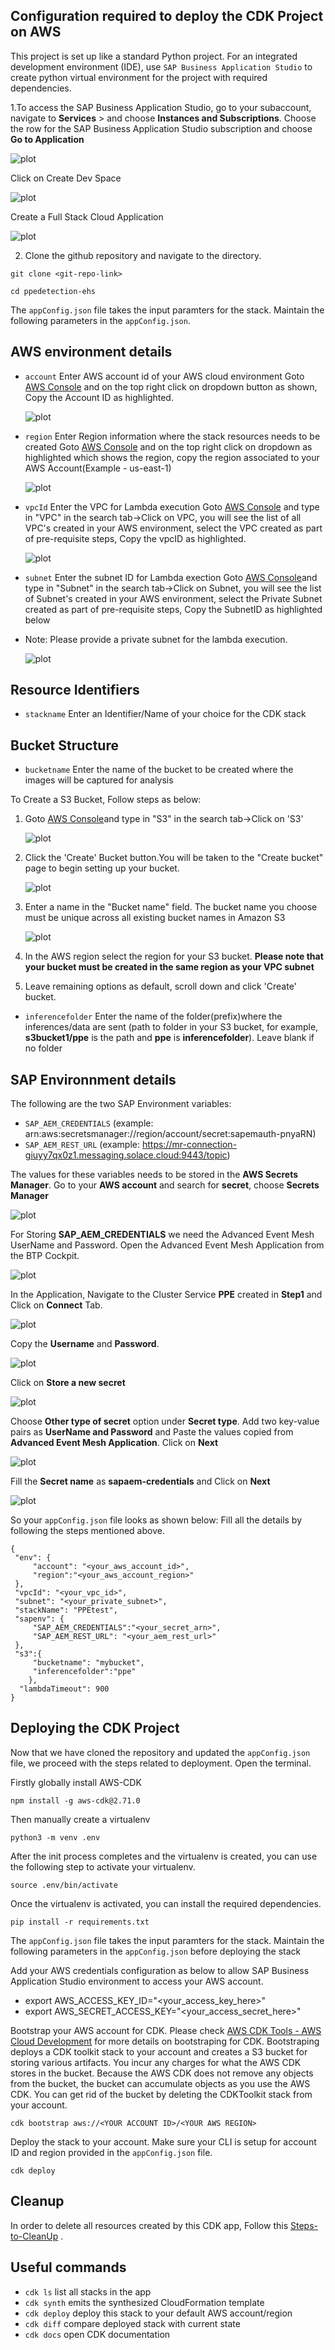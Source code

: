 ## Configuration required to deploy the CDK Project on AWS

This project is set up like a standard Python project.  For an integrated development environment (IDE), use `SAP Business Application Studio` to create python virtual environment for the project with required dependencies. 


1.To access the SAP Business Application Studio, go to your subaccount, navigate to **Services** > and choose **Instances and Subscriptions**.
   Choose the row for the SAP Business Application Studio subscription and choose **Go to Application**

   ![plot](./images/access-BAS.png)

   Click on Create Dev Space

   ![plot](./images/create-dev-space.png)

   Create a Full Stack Cloud Application

   ![plot](./images/PPE_CDK.png)


2.  Clone the github repository and navigate to the directory.

```
git clone <git-repo-link>

cd ppedetection-ehs
```

The `appConfig.json` file takes the input paramters for the stack. Maintain the following parameters in the `appConfig.json`.
## AWS environment details

* `account` Enter AWS account id of your AWS cloud environment
  Goto [AWS Console](https://us-east-1.console.aws.amazon.com/cloud9control/home?region=us-east-1#/product) and on the top right click on dropdown button as shown, Copy the Account ID as highlighted.

   ![plot](./images/accountid.png)

* `region`  Enter Region information where the stack resources needs to be created
  Goto [AWS Console](https://us-east-1.console.aws.amazon.com/cloud9control/home?region=us-east-1#/product) and on the top right click on dropdown as highlighted which shows the region, copy the region associated to your AWS Account(Example - us-east-1)

     ![plot](./images/region.png)

* `vpcId`   Enter the VPC for Lambda execution
  Goto [AWS Console](https://us-east-1.console.aws.amazon.com/cloud9control/home?region=us-east-1#/product) and type in "VPC" in the search tab->Click on VPC, you will see the list of all VPC's created in your AWS environment, select the VPC created as part of pre-requisite steps, Copy the vpcID as highlighted.

   ![plot](./images/vpcid.png)

* `subnet`  Enter the subnet ID for Lambda exection
  Goto [AWS Console](https://us-east-1.console.aws.amazon.com/cloud9control/home?region=us-east-1#/product)and type in "Subnet" in the search tab->Click on Subnet, you will see the list of Subnet's created in your AWS environment, select the Private Subnet created as part of pre-requisite steps, Copy the SubnetID as highlighted below
*  Note: Please provide a private subnet for the lambda execution.

   ![plot](./images/subnetid.png)

## Resource Identifiers

* `stackname` Enter an Identifier/Name of your choice for the CDK stack
## Bucket Structure

* `bucketname` Enter the name of the bucket to be created where the images will be captured for analysis 

To Create a S3 Bucket, Follow steps as below:
   1. Goto [AWS Console](https://us-east-1.console.aws.amazon.com/cloud9control/home?region=us-east-1#/product)and type in "S3" in the search tab->Click on 'S3'

      ![plot](./images/S3_1.png)
      
   2. Click the 'Create' Bucket button.You will be taken to the "Create bucket" page to begin setting up your bucket.

      ![plot](./images/S3_2.png)
      
   3. Enter a name in the "Bucket name" field. The bucket name you choose must be unique across all existing bucket names in Amazon S3

      ![plot](./images/S3_3.png)
      
   4. In the AWS region select the region for your S3 bucket. **Please note that your bucket must be created in the same region as your VPC subnet**
      
   5. Leave remaining options as default, scroll down and click 'Create' bucket.

* `inferencefolder` Enter the name of the folder(prefix)where the inferences/data are sent (path to folder in your S3 bucket, for example, **s3bucket1/ppe** is the path and **ppe** is **inferencefolder**). Leave blank if no folder

## SAP Environnment details

The following are the two SAP Environment variables: 
* `SAP_AEM_CREDENTIALS` (example: arn:aws:secretsmanager://region/account/secret:sapemauth-pnyaRN)
* `SAP_AEM_REST_URL` (example: https://mr-connection-giuyy7qx0z1.messaging.solace.cloud:9443/topic)

The values for these variables needs to be stored in the **AWS Secrets Manager**. Go to your **AWS account** and search for **secret**, choose **Secrets Manager**

 ![plot](./images/aws-secret.png)

For Storing **SAP_AEM_CREDENTIALS** we need the Advanced Event Mesh UserName and Password. Open the Advanced Event Mesh Application from the BTP Cockpit. 

 ![plot](./images/access-aem.png)

In the Application, Navigate to the Cluster Service **PPE** created in **Step1** and Click on **Connect** Tab. 

 ![plot](./images/aem-connect.png)

Copy the **Username** and **Password**.  

 ![plot](./images/aem-connect.png)

Click on **Store a new secret**

![plot](./images/create-secret-1.png)

Choose **Other type of secret** option under **Secret type**. Add two key-value pairs as **UserName and Password** and Paste the values copied from **Advanced Event Mesh Application**. Click on **Next**

![plot](./images/secret-keys.png)

Fill the **Secret name** as **sapaem-credentials** and Click on **Next**

![plot](./images/secret-keys.png)


So your `appConfig.json` file looks as shown below: Fill all the details by following the steps mentioned above. 

   ```
   {
    "env": {
        "account": "<your_aws_account_id>",
        "region":"<your_aws_account_region>"
    },
    "vpcId": "<your_vpc_id>",
    "subnet": "<your_private_subnet>",
    "stackName": "PPEtest",
    "sapenv": {
        "SAP_AEM_CREDENTIALS":"<your_secret_arn>",
        "SAP_AEM_REST_URL": "<your_aem_rest_url>"
    },
    "s3":{
        "bucketname": "mybucket",
        "inferencefolder":"ppe"
       },
     "lambdaTimeout": 900
   }
   
   ```
## Deploying the CDK Project

Now that we have cloned the repository and updated the `appConfig.json` file, we proceed with the steps related to deployment. Open the terminal.

Firstly globally install AWS-CDK
```
npm install -g aws-cdk@2.71.0

```

Then manually create a virtualenv 

```
python3 -m venv .env
```

After the init process completes and the virtualenv is created, you can use the following
step to activate your virtualenv.

```
source .env/bin/activate
```

Once the virtualenv is activated, you can install the required dependencies.

```
pip install -r requirements.txt
```

The `appConfig.json` file takes the input paramters for the stack. Maintain the following parameters in the `appConfig.json` before deploying the stack

Add your AWS credentials configuration as below to allow SAP Business Application Studio environment to access your AWS account.
* export AWS_ACCESS_KEY_ID="<your_access_key_here>"
* export AWS_SECRET_ACCESS_KEY="<your_access_secret_here>" 

Bootstrap your AWS account for CDK. Please check [AWS CDK Tools - AWS Cloud Development](https://docs.aws.amazon.com/cdk/latest/guide/tools.html) for more details on bootstraping for CDK. Bootstraping deploys a CDK toolkit stack to your account and creates a S3 bucket for storing various artifacts. You incur any charges for what the AWS CDK stores in the bucket. Because the AWS CDK does not remove any objects from the bucket, the bucket can accumulate objects as you use the AWS CDK. You can get rid of the bucket by deleting the CDKToolkit stack from your account.

```
cdk bootstrap aws://<YOUR ACCOUNT ID>/<YOUR AWS REGION>
```

Deploy the stack to your account. Make sure your CLI is setup for account ID and region provided in the `appConfig.json` file.

```
cdk deploy
```

## Cleanup

In order to delete all resources created by this CDK app, Follow this [Steps-to-CleanUp](CleanupReadme.md) .

## Useful commands

 * `cdk ls`          list all stacks in the app
 * `cdk synth`       emits the synthesized CloudFormation template
 * `cdk deploy`      deploy this stack to your default AWS account/region
 * `cdk diff`        compare deployed stack with current state
 * `cdk docs`        open CDK documentation

